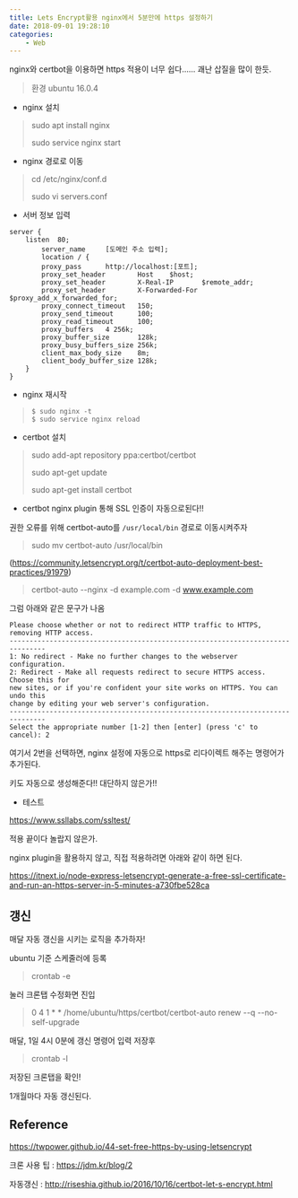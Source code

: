 ```yaml
---
title: Lets Encrypt활용 nginx에서 5분만에 https 설정하기
date: 2018-09-01 19:28:10
categories:
    - Web
---
```


nginx와 certbot을 이용하면 https 적용이 너무 쉽다...... 괘난 삽질을 많이 한듯.

> 환경 ubuntu 16.0.4

- nginx 설치

> sudo apt install nginx
>
> sudo service nginx start

- nginx 경로로 이동

> cd /etc/nginx/conf.d
>
> sudo vi servers.conf

- 서버 정보 입력

````shell
server {
    listen  80;
        server_name     [도메인 주소 입력];
        location / {
        proxy_pass      http://localhost:[포트];
        proxy_set_header        Host    $host;
        proxy_set_header        X-Real-IP       $remote_addr;
        proxy_set_header        X-Forwarded-For $proxy_add_x_forwarded_for;
        proxy_connect_timeout   150;
        proxy_send_timeout      100;
        proxy_read_timeout      100;
        proxy_buffers   4 256k;
        proxy_buffer_size       128k;
        proxy_busy_buffers_size 256k;
        client_max_body_size    8m;
        client_body_buffer_size 128k;
    }
}

````

- nginx 재시작

> ```
> $ sudo nginx -t
> $ sudo service nginx reload
> ```

- certbot 설치

> sudo add-apt repository ppa:certbot/certbot
>
> sudo apt-get update
>
> sudo apt-get install certbot



- certbot nginx plugin 통해 SSL 인증이 자동으로된다!!

권한 오류를 위해 certbot-auto를 `/usr/local/bin` 경로로 이동시켜주자

> sudo mv certbot-auto /usr/local/bin

(https://community.letsencrypt.org/t/certbot-auto-deployment-best-practices/91979)


> certbot-auto -\-nginx -d example.com -d www.example.com
>
> 

그럼 아래와 같은 문구가 나옴

````shell
Please choose whether or not to redirect HTTP traffic to HTTPS, removing HTTP access.
-------------------------------------------------------------------------------
1: No redirect - Make no further changes to the webserver configuration.
2: Redirect - Make all requests redirect to secure HTTPS access. Choose this for
new sites, or if you're confident your site works on HTTPS. You can undo this
change by editing your web server's configuration.
-------------------------------------------------------------------------------
Select the appropriate number [1-2] then [enter] (press 'c' to cancel): 2
````

여기서 2번을 선택하면, nginx 설정에 자동으로 https로 리다이렉트 해주는 명령어가 추가된다.

키도 자동으로 생성해준다!! 대단하지 않은가!!

- 테스트

<https://www.ssllabs.com/ssltest/>



적용 끝이다 놀랍지 않은가.

nginx plugin을 활용하지 않고, 직접 적용하려면 아래와 같이 하면 된다.

https://itnext.io/node-express-letsencrypt-generate-a-free-ssl-certificate-and-run-an-https-server-in-5-minutes-a730fbe528ca



## 갱신

매달 자동 갱신을 시키는 로직을 추가하자!

ubuntu 기준 스케줄러에 등록

> crontab -e

눌러 크론탭 수정화면 진입

>  0 4 1 * * /home/ubuntu/https/certbot/certbot-auto renew -\-q -\-no-self-upgrade

매달, 1일 4시 0분에 갱신 명령어 입력 저장후

> crontab -l

저장된 크론탭을 확인!

1개월마다 자동 갱신된다.

## Reference

https://twpower.github.io/44-set-free-https-by-using-letsencrypt

크론 사용 팁 : https://jdm.kr/blog/2

자동갱신 : http://riseshia.github.io/2016/10/16/certbot-let-s-encrypt.html
